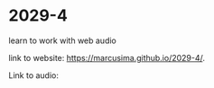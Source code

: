 # 2029-4
learn to work with web audio 

link to website: https://marcusima.github.io/2029-4/.

Link to audio: 
